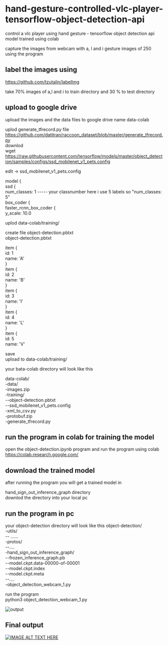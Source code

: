 # hand-gesture-controlled-vlc-player-tensorflow-object-detection-api
control a vlc player using hand gesture - tensorflow object detection api  model trained using colab

capture the images from webcam with a, l and i gesture images of 250 using the program

## label the images using 
https://github.com/tzutalin/labelImg

take 70% images of a,l and i to train directory and 30 % to test directory

## upload to google drive
upload the images and the data files to google drive name data-colab

uplod generate_tfrecord.py file  
https://github.com/datitran/raccoon_dataset/blob/master/generate_tfrecord.py  
downlod   
wget https://raw.githubusercontent.com/tensorflow/models/master/object_detection/samples/configs/ssd_mobilenet_v1_pets.config  

edit -> ssd_mobilenet_v1_pets.config  

model {  
  ssd {  
    num_classes: 1    ----- your classnumber here i use 5 labels so "num_classes: 5"  
    box_coder {  
      faster_rcnn_box_coder {  
        y_scale: 10.0  
        
uplod  data-colab/training/  

create file object-detection.pbtxt   
object-detection.pbtxt  

item {  
  id: 1  
  name: 'A'  
}  
item {  
  id: 2  
  name: 'B'  
}  
item {  
  id: 3  
  name: 'I'  
}  
item {  
  id: 4  
  name: 'L'  
}  
item {  
  id: 5  
  name: 'V'  

save   
upload to data-colab/training/  

your bata-colab directory will look like this   

data-colab/  
-data/  
-images.zip  
-training/  
--object-detection.pbtxt    
--ssd_mobilenet_v1_pets.config  
-xml_to_csv.py  
-protobuf.zip  
-generate_tfrecord.py  

## run the program in colab for training the model
open the object-detection.ipynb program and run the program using colab  
https://colab.research.google.com/  

## download the trained model
after running the program you will get a trained model in  

hand_sign_out_inference_graph directory   
downlod the directory into your local pc 
## run the program in pc 
your object-detection directory will look like this 
object-detection/  
-utils/  
-- ......  
-protos/  
--....  
-hand_sign_out_inference_graph/  
--frozen_inference_graph.pb  
--model.ckpt.data-00000-of-00001  
--model.ckpt.index  
--model.ckpt.meta  
--....  
-object_detection_webcam_1.py  

run the program  
python3 object_detection_webcam_1.py  

![output](https://user-images.githubusercontent.com/18006433/57104114-2a381400-6d45-11e9-982d-01925266f207.png)

## Final output

[![IMAGE ALT TEXT HERE](https://img.youtube.com/vi/yl1nnJTaTK8/0.jpg)](https://www.youtube.com/watch?v=yl1nnJTaTK8)


